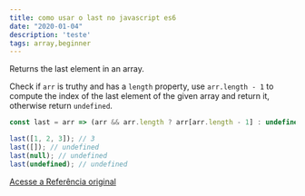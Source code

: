```yaml
---
title: como usar o last no javascript es6
date: "2020-01-04"
description: 'teste'
tags: array,beginner
---
```


Returns the last element in an array.

Check if `arr` is truthy and has a `length` property, use `arr.length - 1` to compute the index of the last element of the given array and return it, otherwise return `undefined`.

```js
const last = arr => (arr && arr.length ? arr[arr.length - 1] : undefined);
```

```js
last([1, 2, 3]); // 3
last([]); // undefined
last(null); // undefined
last(undefined); // undefined
```

[Acesse a Referência original](http://github.com/30-seconds/)
